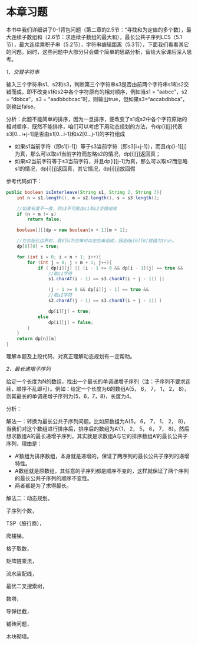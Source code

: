 # 本章习题

本书中我们详细讲了0-1背包问题（第二章的2.5节：“寻找和为定值的多个数），最大连续子数组和（2.6节：求连续子数组的最大和），最长公共子序列LCS（5.1节），最大连续乘积子串（5.2节），字符串编辑距离（5.3节），下面我们看看其它的问题。同时，这些问题中大部分只会做个简单的思路分析，留给大家课后深入思考。

*1、交替字符串*

输入三个字符串s1、s2和s3，判断第三个字符串s3是否由前两个字符串s1和s2交错而成，即不改变s1和s2中各个字符原有的相对顺序，例如当s1 = “aabcc”，s2 = “dbbca”，s3 = “aadbbcbcac”时，则输出true，但如果s3=“accabdbbca”，则输出false。

分析：此题不能简单的排序，因为一旦排序，便改变了s1或s2中各个字符原始的相对顺序，既然不能排序，咱们可以考虑下用动态规划的方法，令dp[i][j]代表s3[0...i+j-1]是否由s1[0...i-1]和s2[0...j-1]的字符组成
 - 如果s1当前字符（即s1[i-1]）等于s3当前字符（即s3[i+j-1]），而且dp[i-1][j]为真，那么可以取s1当前字符而忽略s2的情况，dp[i][j]返回真；
 - 如果s2当前字符等于s3当前字符，并且dp[i][j-1]为真，那么可以取s2而忽略s1的情况，dp[i][j]返回真，其它情况，dp[i][j]放回假

参考代码如下：
```java
public boolean isInterleave(String s1, String 2, String 3){
	int n = s1.length(), m = s2.length(), s = s3.length();

	//如果长度不一致，则s3不可能由s1和s2交错组成
	if (n + m != s)
		return false;

	boolean[][]dp = new boolean[n + 1][m + 1];

	//在初始化边界时，我们认为空串可以由空串组成，因此dp[0][0]赋值为true。
	dp[0][0] = true;

	for (int i = 0; i < n + 1; i++){
		for (int j = 0; j < m + 1; j++){
			if ( dp[i][j] || (i - 1 >= 0 && dp[i - 1][j] == true &&
				//取s1字符
				s1.charAT(i - 1) == s3.charAT(i + j - 1)) ||

				(j - 1 >= 0 && dp[i][j - 1] == true &&
				//取s2字符
				s2.charAT(j - 1) == s3.charAT(i + j - 1)) )

				dp[i][j] = true;
			else
				dp[i][j] = false;
		}
	}
	return dp[n][m]
}
```
理解本题及上段代码，对真正理解动态规划有一定帮助。


*2、最长递增子序列*

给定一个长度为N的数组，找出一个最长的单调递增子序列（注：子序列不要求连续，顺序不乱即可）。例如：给定一个长度为6的数组A{5， 6， 7， 1， 2， 8}，则其最长的单调递增子序列为{5，6，7，8}，长度为4。

分析：

解法一：转换为最长公共子序列问题。比如原数组为A{5， 6， 7， 1， 2， 8}，当我们对这个数组进行排序后，排序后的数组为A‘{1， 2， 5， 6， 7， 8}。然后想求数组A的最长递增子序列，其实就是求数组A与它的排序数组A‘的最长公共子序列，理由是：

- A‘数组为排序数组，本身就是递增的，保证了两序列的最长公共子序列的递增特性。
- A数组就是原数组，其任意的子序列都是顺序不变的，这样就保证了两个序列的最长公共子序列的顺序不变性。
- 两者都是为了求得最长。

解法二：动态规划。


子序列个数，

TSP（旅行商），

爬楼梯，

格子取数，

矩阵链乘法，

流水装配线，

最优二叉搜索树，

数塔，

导弹拦截，

铺砖问题，

木块砌墙。
